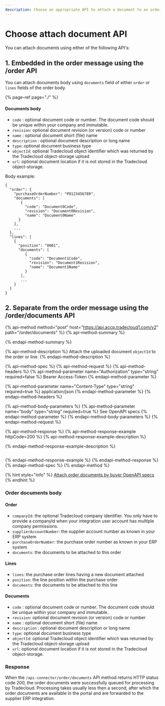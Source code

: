 ```yaml
---
description: Choose an appropriate API to attach a document to an order or line
---
```


# Choose attach document API

You can attach documents using either of the following API's:

## 1. Embedded in the order message using the /order API

You can attach documents body using `documents` field of either `order` or `lines` fields of the order body.

{% page-ref page="./" %}

#### Documents body

* `code` : optional document code or number. The document code should be unique within your company and immutable.
* `revision`: optional document revision \(or version\) code or number
* `name` : optional document short \(file\) name
* `description` : optional document description or long name
* `type`: optional document business type
* `objectId`: optional Tradecloud object identifier which was returned by the Tradecloud object-storage upload
* `url`: optional document location if it is not stored in the Tradecloud object-storage.

Body example:

```text
{
  "order": {
    "purchaseOrderNumber": "PO123456789",
    "documents": [
       {
         "code": "Document0Code",
         "revision": "Document0Revision",
         "name": "Document0Name"
      }
    ],
    ...
  },
  "lines": [
    {
      "position": "0001",
      "documents": [
         {
           "code": "Document1Code",
           "revision": "Document1Revision",
           "name": "Document1Name"
         }
       ],
       ...
    }
  ]
}
```

## 2. Separate from the order message using the /order/documents API

{% api-method method="post" host="https://api.accp.tradecloud1.com/v2" path="/order/documents" %}
{% api-method-summary %}

{% endapi-method-summary %}

{% api-method-description %}
Attach the uploaded document `objectId` to the order or line.
{% endapi-method-description %}

{% api-method-spec %}
{% api-method-request %}
{% api-method-headers %}
{% api-method-parameter name="Authorization" type="string" required=false %}
Bearer Access-Token
{% endapi-method-parameter %}

{% api-method-parameter name="Content-Type" type="string" required=true %}
application/json
{% endapi-method-parameter %}
{% endapi-method-headers %}

{% api-method-body-parameters %}
{% api-method-parameter name="body" type="string" required=true %}
See OpenAPI specs
{% endapi-method-parameter %}
{% endapi-method-body-parameters %}
{% endapi-method-request %}

{% api-method-response %}
{% api-method-response-example httpCode=200 %}
{% api-method-response-example-description %}

{% endapi-method-response-example-description %}

```text

```
{% endapi-method-response-example %}
{% endapi-method-response %}
{% endapi-method-spec %}
{% endapi-method %}

{% hint style="info" %}
[Attach order documents by buyer OpenAPI specs](https://swagger-ui.accp.tradecloud1.com/?url=https://api.accp.tradecloud1.com/v2/api-connector/specs.yaml#/buyer-endpoints/attachOrderDocumentsByBuyerRoute)
{% endhint %}

### Order documents body

#### Order

* `companyId`: the optional Tradecloud company identifier. You only have to provide a companyId when your integration user account has multiple company permissions.
* `supplierAccountNumber`: the supplier account number as known in your ERP system
* `purchaseOrderNumber`: the purchase order number as known in your ERP system
* `documents`: the documents to be attached to this order

#### Lines

* `lines`: the purchase order lines having a new document attached
* `position`: the line position within the purchase order
* `documents`: the documents to be attached to this line

#### Documents

* `code` : optional document code or number. The document code should be unique within your company and immutable.
* `revision`: optional document revision \(or version\) code or number
* `name` : optional document short \(file\) name
* `description` : optional document description or long name
* `type`: optional document business type
* `objectId`: optional Tradecloud object identifier which was returned by the Tradecloud object-storage upload
* `url`: optional document location if it is not stored in the Tradecloud object-storage.

### Response

When the `/api-connector/order/documents` API method returns HTTP status code 200, the order documents were successfully queued for processing by Tradecloud. Processing takes usually less then a second, after which the order documents are available in the portal and are forwarded to the supplier ERP integration.

